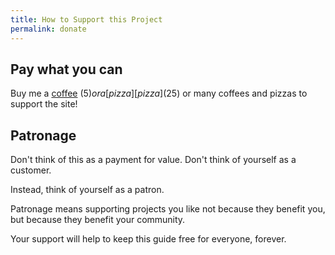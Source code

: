 ```yaml
---
title: How to Support this Project
permalink: donate
---
```


## Pay what you can

Buy me a [coffee][coffee] ($5) or a [pizza][pizza] ($25) or many coffees and pizzas to support the site!

## Patronage

Don't think of this as a payment for value. Don't think of yourself as a customer.

Instead, think of yourself as a patron.

Patronage means supporting projects you like not because they benefit you, but because they benefit your community.

Your support will help to keep this guide free for everyone, forever.

[pizza]: https://buy.stripe.com/00gaFbf0PeZD9LG7su
[coffee]: https://buy.stripe.com/8wM28F05V8Bff609AD
